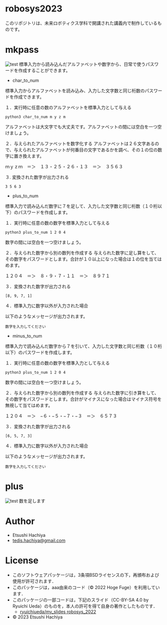 # robosys2023
このリポジトリは、未来ロボティクス学科で開講された講義内で制作しているものです。

# mkpass
![test](https://github.com/EtsushiHachiya/robosys2023/actions/workflows/test.yml/badge.svg)
標準入力から読み込んだアルファベットや数字から、日常で使うパスワードを作成することができます。

* char_to_num

標準入力からアルファベットを読み込み、入力した文字数と同じ桁数のパスワードを作成できます。

１．実行時に任意の数のアルファベットを標準入力として与える
```
python3 char_to_num m y z m
```
アルファベットは大文字でも大丈夫です。アルファベットの間には空白を一つ空けましょう。

２．与えられたアルファベットを数字化する
アルファベットは２６文字あるので、与えられたアルファベットが何番目の文字であるかを調べ、その１の位の数字に置き換えます。

ｍｙｚｍ　＝＞　１３・２５・２６・１３　＝＞　３５６３

３. 変換された数字が出力される
```
3 5 6 3
```

* plus_to_num

標準入力で読み込んだ数字に７を足して、入力した文字数と同じ桁数（１０桁以下）のパスワードを作成します。

１．実行時に任意の数の数字を標準入力として与える
```
python3 plus_to_num 1 2 0 4
```
数字の間には空白を一つ空けましょう。

２．与えられた数字から別の数列を作成する
与えられた数字に足し算をして、その数字をパスワードとします。合計が１０以上になった場合は１の位を当てはめます。

１２０４　＝＞　８・９・７・１１　＝＞　８９７１

３．変換された数字が出力される
```
[8, 9, 7, 1]
```

４．標準入力に数字以外が入力された場合

以下のようなメッセージが出力されます。
```
数字を入力してください
```

* minus_to_num

標準入力で読み込んだ数字から７を引いて、入力した文字数と同じ桁数（１０桁以下）のパスワードを作成します。

１．実行時に任意の数の数字を標準入力として与える
```
python3 plus_to_num 1 2 0 4
```
数字の間には空白を一つ空けましょう。

２．与えられた数字から別の数列を作成する
与えられた数字に引き算をして、その数字をパスワードとします。合計がマイナスになった場合はマイナス符号を無視して当てはめます。

１２０４　＝＞　−６・−５・−７・−３　＝＞　６５７３

３．変換された数字が出力される
```
[6, 5, 7, 3]
```

４．標準入力に数字以外が入力された場合

以下のようなメッセージが出力されます。
```
数字を入力してください
```

# plus
![test](https://github.com/EtsushiHachiya/robosys2023/actions/workflows/test.yml/badge.svg)
数を足します

# Author
* Etsushi Hachiya 
* tedis.hachiya@gmail.com

# License
* このソフトウェアパッケージは，3条項BSDライセンスの下，再頒布および使用が許可されます．
* このパッケージは，aaa由来のコード（© 2022 Hoge Fuge）を利用しています．
* このパッケージの一部コードは，下記のスライド（CC-BY-SA 4.0 by Ryuichi Ueda）のものを，本人の許可を得て自身の著作としたものです．
    * [ryuichiueda/my_slides robosys_2022](https://github.com/ryuichiueda/my_slides/tree/master/robosys_2022)
* © 2023 Etsushi Hachiya



